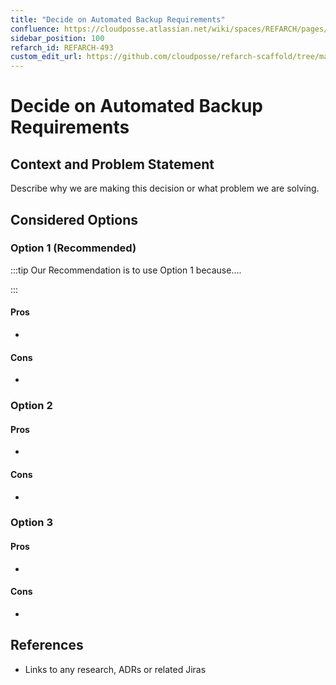```yaml
---
title: "Decide on Automated Backup Requirements"
confluence: https://cloudposse.atlassian.net/wiki/spaces/REFARCH/pages/1222541490/REFARCH-493+-+Decide+on+Automated+Backup+Requirements
sidebar_position: 100
refarch_id: REFARCH-493
custom_edit_url: https://github.com/cloudposse/refarch-scaffold/tree/main/docs/docs/fundamentals/design-decisions/foundational-platform/decide-on-automated-backup-requirements.md
---
```


# Decide on Automated Backup Requirements

## Context and Problem Statement

Describe why we are making this decision or what problem we are solving.

## Considered Options

### Option 1  (Recommended)

:::tip
Our Recommendation is to use Option 1 because....

:::

#### Pros

-

#### Cons

-

### Option 2

#### Pros

-

#### Cons

-

### Option 3

#### Pros

-

#### Cons

-

## References

- Links to any research, ADRs or related Jiras


